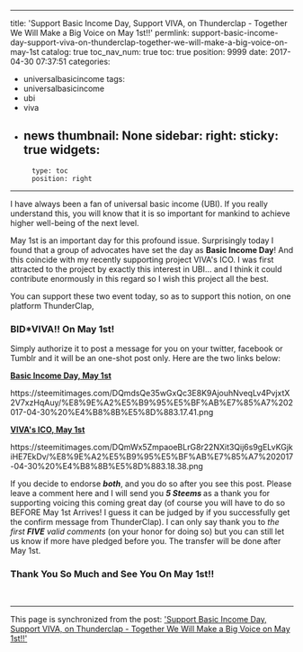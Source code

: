 
---
title: 'Support Basic Income Day, Support VIVA, on Thunderclap - Together We Will Make a Big Voice on May 1st!!'
permlink: support-basic-income-day-support-viva-on-thunderclap-together-we-will-make-a-big-voice-on-may-1st
catalog: true
toc_nav_num: true
toc: true
position: 9999
date: 2017-04-30 07:37:51
categories:
- universalbasicincome
tags:
- universalbasicincome
- ubi
- viva
- news
thumbnail: None
sidebar:
    right:
        sticky: true
widgets:
    -
        type: toc
        position: right
---


<html>
<p>I have always been a fan of universal basic income (UBI). If you really understand this, you will know that it is so important for mankind to achieve higher well-being of the next level.</p>
<p>May 1st is an important day for this profound issue. Surprisingly today I found that a group of advocates have set the day as <strong>Basic Income Day</strong>! And this coincide with my recently supporting project VIVA's ICO. I was first attracted to the project by exactly this interest in UBI... and I think it could contribute enormously in this regard so I wish this project all the best.</p>
<p>You can support these two event today, so as to support this notion, on one platform ThunderClap,&nbsp;</p>
<h3>BID*VIVA!! On May 1st!</h3>
<p>Simply authorize it to post a message for you on your twitter, facebook or Tumblr and it will be an one-shot post only. Here are the two links below:</p>
<p><a href="https://www.thunderclap.it/projects/54847-basic-income-day-is-1st-of-may"><strong>Basic Income Day, May 1st</strong></a></p>
<p>https://steemitimages.com/DQmdsQe35wGxQc3E8K9AjouhNveqLv4PvjxtX2V7xzHqAuy/%E8%9E%A2%E5%B9%95%E5%BF%AB%E7%85%A7%202017-04-30%20%E4%B8%8B%E5%8D%883.17.41.png</p>
<p><a href="https://www.thunderclap.it/projects/56153-welcome-to-the-vivaconomy"><strong>VIVA's ICO, May 1st</strong></a></p>
<p>https://steemitimages.com/DQmWx5ZmpaoeBLrG8r22NXit3Qij6s9gELvKGjkiHE7EkDv/%E8%9E%A2%E5%B9%95%E5%BF%AB%E7%85%A7%202017-04-30%20%E4%B8%8B%E5%8D%883.18.38.png</p>
<p>If you decide to endorse <em><strong>both</strong></em>, and you do so after you see this post. Please leave a comment here and I will send you <em><strong>5 Steems </strong></em>as a thank you for supporting voicing this coming great day (of course you will have to do so BEFORE May 1st Arrives! I guess it can be judged by if you successfully get the confirm message from ThunderClap). I can only say thank you to<em> the first </em><em><strong>FIVE</strong></em><em> valid comments</em> (on your honor for doing so) but you can still let us know if more have pledged before you. The transfer will be done after May 1st.</p>
<h3>Thank You So Much and See You On May 1st!!</h3>
<p><br></p>
</html>

- - -

This page is synchronized from the post: ['Support Basic Income Day, Support VIVA, on Thunderclap - Together We Will Make a Big Voice on May 1st!!'](https://steemit.com/@deanliu/support-basic-income-day-support-viva-on-thunderclap-together-we-will-make-a-big-voice-on-may-1st)

